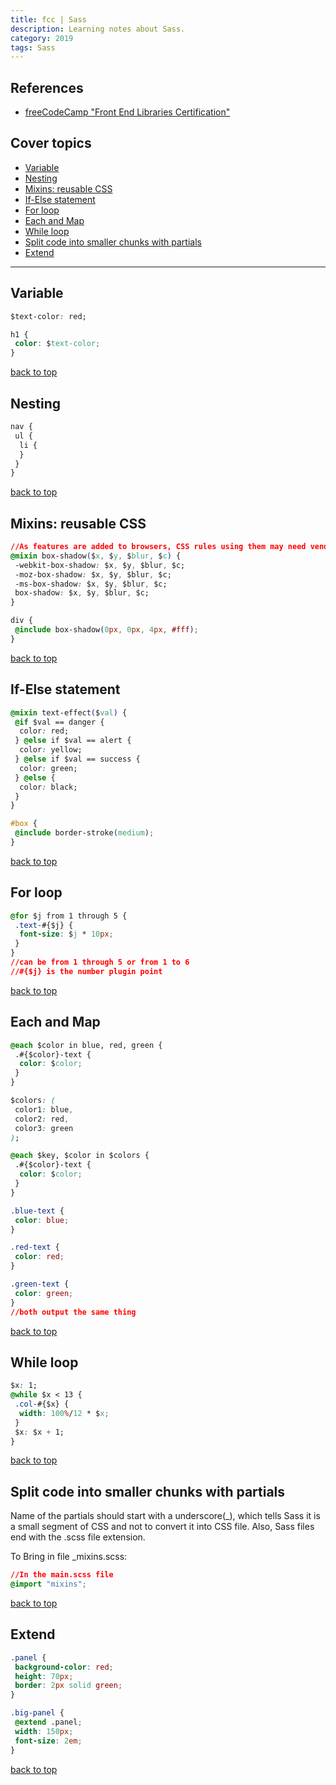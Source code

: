 ```yaml
---
title: fcc | Sass
description: Learning notes about Sass.
category: 2019
tags: Sass
---
```


## References

- [freeCodeCamp "Front End Libraries Certification"](https://www.freecodecamp.org/)

## Cover topics

- [Variable](#variable)
- [Nesting](#nesting)
- [Mixins: reusable CSS](#mixins-reusable-css)
- [If-Else statement](#if-else-statement)
- [For loop](#for-loop)
- [Each and Map](#each-and-map)
- [While loop](#while-loop)
- [Split code into smaller chunks with partials](#split-code-into-smaller-chunks-with-partials)
- [Extend](#extend)

---

## Variable

```css
$text-color: red;

h1 {
 color: $text-color;
}
```

[back to top](#cover-topics)

## Nesting

```css
nav {
 ul {
  li {
  }
 }
}
```

[back to top](#cover-topics)

## Mixins: reusable CSS

```css
//As features are added to browsers, CSS rules using them may need vendor prefixes.
@mixin box-shadow($x, $y, $blur, $c) {
 -webkit-box-shadow: $x, $y, $blur, $c;
 -moz-box-shadow: $x, $y, $blur, $c;
 -ms-box-shadow: $x, $y, $blur, $c;
 box-shadow: $x, $y, $blur, $c;
}

div {
 @include box-shadow(0px, 0px, 4px, #fff);
}
```

[back to top](#cover-topics)

## If-Else statement

```css
@mixin text-effect($val) {
 @if $val == danger {
  color: red;
 } @else if $val == alert {
  color: yellow;
 } @else if $val == success {
  color: green;
 } @else {
  color: black;
 }
}

#box {
 @include border-stroke(medium);
}
```

[back to top](#cover-topics)

## For loop

```css
@for $j from 1 through 5 {
 .text-#{$j} {
  font-size: $j * 10px;
 }
}
//can be from 1 through 5 or from 1 to 6
//#{$j} is the number plugin point
```

[back to top](#cover-topics)

## Each and Map

```css
@each $color in blue, red, green {
 .#{$color}-text {
  color: $color;
 }
}

$colors: (
 color1: blue,
 color2: red,
 color3: green
);

@each $key, $color in $colors {
 .#{$color}-text {
  color: $color;
 }
}

.blue-text {
 color: blue;
}

.red-text {
 color: red;
}

.green-text {
 color: green;
}
//both output the same thing
```

[back to top](#cover-topics)

## While loop

```css
$x: 1;
@while $x < 13 {
 .col-#{$x} {
  width: 100%/12 * $x;
 }
 $x: $x + 1;
}
```

[back to top](#cover-topics)

## Split code into smaller chunks with partials

Name of the partials should start with a underscore(\_), which tells Sass it is a small segment of CSS and not to convert it into CSS file. Also, Sass files end with the .scss file extension.

To Bring in file \_mixins.scss:

```css
//In the main.scss file
@import "mixins";
```

[back to top](#cover-topics)

## Extend

```css
.panel {
 background-color: red;
 height: 70px;
 border: 2px solid green;
}

.big-panel {
 @extend .panel;
 width: 150px;
 font-size: 2em;
}
```

[back to top](#cover-topics)
